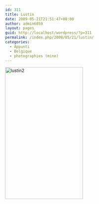 ```yaml
---
id: 311
title: Lustin
date: 2009-05-21T21:51:47+00:00
author: admin6059
layout: pages
guid: http://localhost/wordpress/?p=311
permalink: /index.php/2009/05/21/lustin/
categories:
  - Appunti
  - Belgique
  - photographies (mine)
---
```

[<img class="aligncenter wp-image-945 size-full" title="lustin2" src="http://blog.martasmaldone.eu/wp-content/uploads/2009/05/lustin2.jpeg" alt="lustin2" width="251" height="425" srcset="http://blog.martasmaldone.eu/wp-content/uploads/2009/05/lustin2.jpeg 251w, http://blog.martasmaldone.eu/wp-content/uploads/2009/05/lustin2-177x300.jpeg 177w" sizes="(max-width: 251px) 100vw, 251px" />](http://blog.martasmaldone.eu/wp-content/uploads/2009/05/lustin2.jpeg)

<p style="text-align: center;">